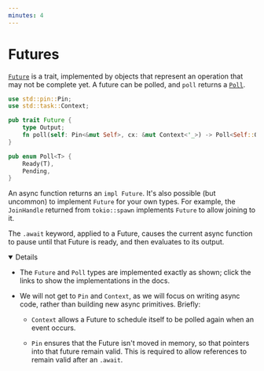 ```yaml
---
minutes: 4
---
```


# Futures

[`Future`](https://doc.rust-lang.org/std/future/trait.Future.html) is a trait,
implemented by objects that represent an operation that may not be complete yet.
A future can be polled, and `poll` returns a
[`Poll`](https://doc.rust-lang.org/std/task/enum.Poll.html).

```rust
use std::pin::Pin;
use std::task::Context;

pub trait Future {
    type Output;
    fn poll(self: Pin<&mut Self>, cx: &mut Context<'_>) -> Poll<Self::Output>;
}

pub enum Poll<T> {
    Ready(T),
    Pending,
}
```

An async function returns an `impl Future`. It's also possible (but uncommon) to
implement `Future` for your own types. For example, the `JoinHandle` returned
from `tokio::spawn` implements `Future` to allow joining to it.

The `.await` keyword, applied to a Future, causes the current async function to
pause until that Future is ready, and then evaluates to its output.

<details open='true'>

- The `Future` and `Poll` types are implemented exactly as shown; click the
  links to show the implementations in the docs.

- We will not get to `Pin` and `Context`, as we will focus on writing async
  code, rather than building new async primitives. Briefly:

  - `Context` allows a Future to schedule itself to be polled again when an
    event occurs.

  - `Pin` ensures that the Future isn't moved in memory, so that pointers into
    that future remain valid. This is required to allow references to remain
    valid after an `.await`.

</details>
